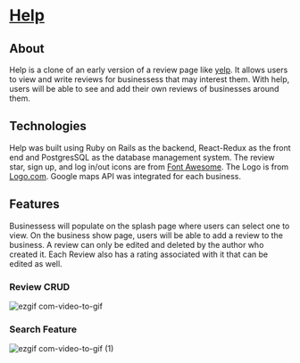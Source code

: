 # [Help](https://help-j278.onrender.com)

## About

Help is a clone of an early version of a review page like [yelp](https://www.yelp.com/). It allows users to view and write reviews for businessess that may interest them. With help, users will be able to see and add their own reviews of businesses around them.

## Technologies

Help was built using Ruby on Rails as the backend, React-Redux as the front end and PostgresSQL as the database management system. The review star, sign up, and log in/out icons are from [Font Awesome](https://fontawesome.com). The Logo is from [Logo.com](https://logo.com/). Google maps API was integrated for each business. 

## Features

Businessess will populate on the splash page where users can select one to view. On the business show page, users will be able to add a review to the business. A review can only be edited and deleted by the author who created it. Each Review also has a rating associated with it that can be edited as well. 

### Review CRUD
![ezgif com-video-to-gif](https://user-images.githubusercontent.com/98872331/218612283-ee80e554-a6f5-421e-80bb-08ef96f85df3.gif)

### Search Feature
![ezgif com-video-to-gif (1)](https://user-images.githubusercontent.com/98872331/218614224-dd262662-5160-4057-9efa-2950bf5cea56.gif)

